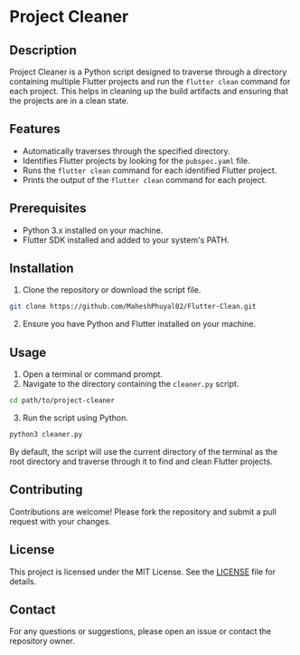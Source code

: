 # Project Cleaner

## Description
Project Cleaner is a Python script designed to traverse through a directory containing multiple Flutter projects and run the `flutter clean` command for each project. This helps in cleaning up the build artifacts and ensuring that the projects are in a clean state.

## Features
- Automatically traverses through the specified directory.
- Identifies Flutter projects by looking for the `pubspec.yaml` file.
- Runs the `flutter clean` command for each identified Flutter project.
- Prints the output of the `flutter clean` command for each project.

## Prerequisites
- Python 3.x installed on your machine.
- Flutter SDK installed and added to your system's PATH.

## Installation
1. Clone the repository or download the script file.

```sh
git clone https://github.com/MaheshPhuyal02/Flutter-Clean.git
```

2. Ensure you have Python and Flutter installed on your machine.

## Usage
1. Open a terminal or command prompt.
2. Navigate to the directory containing the `cleaner.py` script.

```sh
cd path/to/project-cleaner
```

3. Run the script using Python.

```sh
python3 cleaner.py
```

By default, the script will use the current directory of the terminal as the root directory and traverse through it to find and clean Flutter projects.

## Contributing
Contributions are welcome! Please fork the repository and submit a pull request with your changes.

## License
This project is licensed under the MIT License. See the [LICENSE](LICENSE) file for details.

## Contact
For any questions or suggestions, please open an issue or contact the repository owner.
